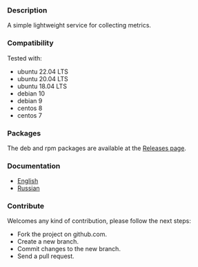### Description
A simple lightweight service for collecting metrics.

### Compatibility
Tested with:
* ubuntu 22.04 LTS
* ubuntu 20.04 LTS
* ubuntu 18.04 LTS
* debian 10
* debian 9
* centos 8
* centos 7

### Packages
The deb and rpm packages are available at the [Releases page](https://github.com/xray-team/xray-agent-linux/releases/latest).

### Documentation
* [English](doc/en/index.md)
* [Russian](doc/ru/index.md)

### Contribute
Welcomes any kind of contribution, please follow the next steps:
* Fork the project on github.com.
* Create a new branch.
* Commit changes to the new branch.
* Send a pull request.